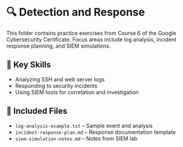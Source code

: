 # 🔍 Detection and Response

This folder contains practice exercises from Course 6 of the Google Cybersecurity Certificate. Focus areas include log analysis, incident response planning, and SIEM simulations.

## 🧠 Key Skills
- Analyzing SSH and web server logs
- Responding to security incidents
- Using SIEM tools for correlation and investigation

## 📄 Included Files
- `log-analysis-example.txt` – Sample event and analysis
- `incident-response-plan.md` – Response documentation template
- `siem-simulation-notes.md` – Notes from SIEM lab
